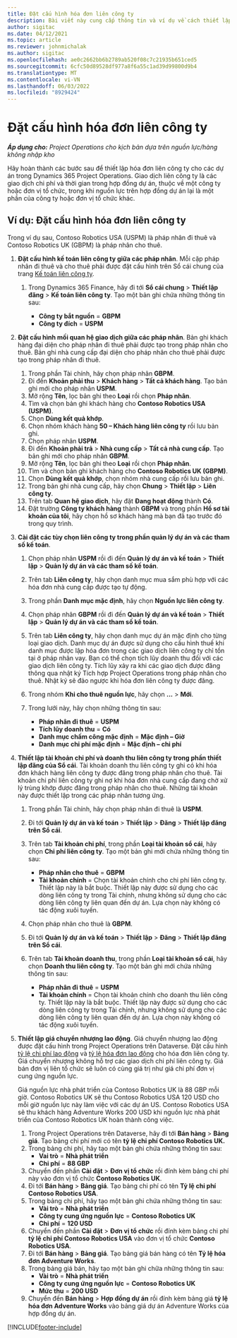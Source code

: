 ```yaml
---
title: Đặt cấu hình hóa đơn liên công ty
description: Bài viết này cung cấp thông tin và ví dụ về cách thiết lập cấu hình hóa đơn liên công ty cho các dự án.
author: sigitac
ms.date: 04/12/2021
ms.topic: article
ms.reviewer: johnmichalak
ms.author: sigitac
ms.openlocfilehash: ae0c2662bb6b2789ab520f08c7c21935b651ced5
ms.sourcegitcommit: 6cfc50d89528df977a8f6a55c1ad39d99800d9b4
ms.translationtype: MT
ms.contentlocale: vi-VN
ms.lasthandoff: 06/03/2022
ms.locfileid: "8929424"
---
```

# <a name="configure-intercompany-invoicing"></a>Đặt cấu hình hóa đơn liên công ty

_**Áp dụng cho:** Project Operations cho kịch bản dựa trên nguồn lực/hàng không nhập kho_

Hãy hoàn thành các bước sau để thiết lập hóa đơn liên công ty cho các dự án trong Dynamics 365 Project Operations. Giao dịch liên công ty là các giao dịch chi phí và thời gian trong hợp đồng dự án, thuộc về một công ty hoặc đơn vị tổ chức, trong khi nguồn lực trên hợp đồng dự án lại là một phần của công ty hoặc đơn vị tổ chức khác.

## <a name="example-configure-intercompany-invoicing"></a>Ví dụ: Đặt cấu hình hóa đơn liên công ty

Trong ví dụ sau, Contoso Robotics USA (USPM) là pháp nhân đi thuê và Contoso Robotics UK (GBPM) là pháp nhân cho thuê. 

1. **Đặt cấu hình kế toán liên công ty giữa các pháp nhân**. Mỗi cặp pháp nhân đi thuê và cho thuê phải được đặt cấu hình trên Sổ cái chung của trang [Kế toán liên công ty](/dynamics365/finance/general-ledger/intercompany-accounting-setup).
    
    1. Trong Dynamics 365 Finance, hãy đi tới **Sổ cái chung** > **Thiết lập đăng** > **Kế toán liên công ty**. Tạo một bản ghi chứa những thông tin sau:

        - **Công ty bắt nguồn** = **GBPM**
        - **Công ty đích** = **USPM**

2. **Đặt cấu hình mối quan hệ giao dịch giữa các pháp nhân**. Bản ghi khách hàng đại diện cho pháp nhân đi thuê phải được tạo trong pháp nhân cho thuê. Bản ghi nhà cung cấp đại diện cho pháp nhân cho thuê phải được tạo trong pháp nhân đi thuê.

     1. Trong phần Tài chính, hãy chọn pháp nhân **GBPM**.
     2. Đi đến **Khoản phải thu** > **Khách hàng** > **Tất cả khách hàng**. Tạo bản ghi mới cho pháp nhân **USPM**.
     3. Mở rộng **Tên**, lọc bản ghi theo **Loại** rồi chọn **Pháp nhân**. 
     4. Tìm và chọn bản ghi khách hàng cho **Contoso Robotics USA (USPM)**.
     5. Chọn **Dùng kết quả khớp**. 
     6. Chọn nhóm khách hàng **50 – Khách hàng liên công ty** rồi lưu bản ghi.
     7. Chọn pháp nhân **USPM**.
     8. Đi đến **Khoản phải trả** > **Nhà cung cấp** > **Tất cả nhà cung cấp**. Tạo bản ghi mới cho pháp nhân **GBPM**.
     9. Mở rộng **Tên**, lọc bản ghi theo **Loại** rồi chọn **Pháp nhân**. 
     10. Tìm và chọn bản ghi khách hàng cho **Contoso Robotics UK (GBPM)**.
     11. Chọn **Dùng kết quả khớp**, chọn nhóm nhà cung cấp rồi lưu bản ghi.
     12. Trong bản ghi nhà cung cấp, hãy chọn **Chung** > **Thiết lập** > **Liên công ty**.
     13. Trên tab **Quan hệ giao dịch**, hãy đặt **Đang hoạt động** thành **Có**.
     14. Đặt trường **Công ty khách hàng** thành **GBPM** và trong phần **Hồ sơ tài khoản của tôi**, hãy chọn hồ sơ khách hàng mà bạn đã tạo trước đó trong quy trình.

3. **Cài đặt các tùy chọn liên công ty trong phần quản lý dự án và các tham số kế toán**. 

    1. Chọn pháp nhân **USPM** rồi đi đến **Quản lý dự án và kế toán** > **Thiết lập** > **Quản lý dự án và các tham số kế toán**.
    2. Trên tab **Liên công ty**, hãy chọn danh mục mua sắm phù hợp với các hóa đơn nhà cung cấp được tạo tự động.
    3. Trong phần **Danh mục mặc định**, hãy chọn **Nguồn lực liên công ty**.
    4. Chọn pháp nhân **GBPM** rồi đi đến **Quản lý dự án và kế toán** > **Thiết lập** > **Quản lý dự án và các tham số kế toán**.
    5. Trên tab **Liên công ty**, hãy chọn danh mục dự án mặc định cho từng loại giao dịch. Danh mục dự án được sử dụng cho cấu hình thuế khi danh mục được lập hóa đơn trong các giao dịch liên công ty chỉ tồn tại ở pháp nhân vay. Bạn có thể chọn tích lũy doanh thu đối với các giao dịch liên công ty. Tích lũy xảy ra khi các giao dịch được đăng thông qua nhật ký Tích hợp Project Operations trong pháp nhân cho thuê. Nhật ký sẽ đảo ngược khi hóa đơn liên công ty được đăng.
    6. Trong nhóm **Khi cho thuê nguồn lực**, hãy chọn **...** > **Mới**. 
    7. Trong lưới này, hãy chọn những thông tin sau:

          - **Pháp nhân đi thuê** = **USPM**
          - **Tích lũy doanh thu** = **Có**
          - **Danh mục chấm công mặc định** = **Mặc định – Giờ**
          - **Danh mục chi phí mặc định** = **Mặc định – chi phí**

4. **Thiết lập tài khoản chi phí và doanh thu liên công ty trong phần thiết lập đăng của Sổ cái**. Tài khoản doanh thu liên công ty ghi có khi hóa đơn khách hàng liên công ty được đăng trong pháp nhân cho thuê. Tài khoản chi phí liên công ty ghi nợ khi hóa đơn nhà cung cấp đang chờ xử lý trùng khớp được đăng trong pháp nhân cho thuê. Những tài khoản này được thiết lập trong các pháp nhân tương ứng. 
      
     1. Trong phần Tài chính, hãy chọn pháp nhân đi thuê là **USPM**. 
     2. Đi tới **Quản lý dự án và kế toán** > **Thiết lập** > **Đăng** > **Thiết lập đăng trên Sổ cái**. 
     3. Trên tab **Tài khoản chi phí**, trong phần **Loại tài khoản sổ cái**, hãy chọn **Chi phí liên công ty**. Tạo một bản ghi mới chứa những thông tin sau:
      
        - **Pháp nhân cho thuê** = **GBPM**
        - **Tài khoản chính** = Chọn tài khoản chính cho chi phí liên công ty. Thiết lập này là bắt buộc. Thiết lập này được sử dụng cho các dòng liên công ty trong Tài chính, nhưng không sử dụng cho các dòng liên công ty liên quan đến dự án. Lựa chọn này không có tác động xuôi tuyến. 
        
     4. Chọn pháp nhân cho thuê là **GBPM**. 
     5. Đi tới **Quản lý dự án và kế toán** > **Thiết lập** > **Đăng** > **Thiết lập đăng trên Sổ cái**. 
     6. Trên tab **Tài khoản doanh thu**, trong phần **Loại tài khoản sổ cái**, hãy chọn **Doanh thu liên công ty**. Tạo một bản ghi mới chứa những thông tin sau:

        - **Pháp nhân đi thuê** = **USPM**
        - **Tài khoản chính** = Chọn tài khoản chính cho doanh thu liên công ty. Thiết lập này là bắt buộc. Thiết lập này được sử dụng cho các dòng liên công ty trong Tài chính, nhưng không sử dụng cho các dòng liên công ty liên quan đến dự án. Lựa chọn này không có tác động xuôi tuyến. 

5. **Thiết lập giá chuyển nhượng lao động**. Giá chuyển nhượng lao động được đặt cấu hình trong Project Operations trên Dataverse. Đặt cấu hình [tỷ lệ chi phí lao động](../pricing-costing/set-up-labor-cost-rate.md#transfer-pricing-and-costs-for-resources-outside-of-your-division-or-legal-entity) và [tỷ lệ hóa đơn lao động](../pricing-costing/set-up-labor-bill-rate.md#transfer-pricing-or-set-up-bill-rates-for-resources-from-other-organizational-units-or-divisions) cho hóa đơn liên công ty. Giá chuyển nhượng không hỗ trợ các giao dịch chi phí liên công ty. Giá bán đơn vị liên tổ chức sẽ luôn có cùng giá trị như giá chi phí đơn vị cung ứng nguồn lực.

      Giá nguồn lực nhà phát triển của Contoso Robotics UK là 88 GBP mỗi giờ. Contoso Robotics UK sẽ thu Contoso Robotics USA 120 USD cho mỗi giờ nguồn lực này làm việc với các dự án US. Contoso Robotics USA sẽ thu khách hàng Adventure Works 200 USD khi nguồn lực nhà phát triển của Contoso Robotics UK hoàn thành công việc.

      1. Trong Project Operations trên Dataverse, hãy đi tới **Bán hàng** > **Bảng giá**. Tạo bảng chi phí mới có tên **tỷ lệ chi phí Contoso Robotics UK.** 
      2. Trong bảng chi phí, hãy tạo một bản ghi chứa những thông tin sau:
         - **Vai trò** = **Nhà phát triển**
         - **Chi phí** = **88 GBP**
      3. Chuyển đến phần **Cài đặt** > **Đơn vị tổ chức** rồi đính kèm bảng chi phí này vào đơn vị tổ chức **Contoso Robotics UK**.
      4. Đi tới **Bán hàng** > **Bảng giá**. Tạo bảng chi phí có tên **Tỷ lệ chi phí Contoso Robotics USA**. 
      5. Trong bảng chi phí, hãy tạo một bản ghi chứa những thông tin sau:
          - **Vài trò** = **Nhà phát triển**
          - **Công ty cung ứng nguồn lực** = **Contoso Robotics UK**
          - **Chi phí** = **120 USD**
      6. Chuyển đến phần **Cài đặt** > **Đơn vị tổ chức** rồi đính kèm bảng chi phí **tỷ lệ chi phí Contoso Robotics USA** vào đơn vị tổ chức **Contoso Robotics USA**.
      7. Đi tới **Bán hàng** > **Bảng giá**. Tạo bảng giá bán hàng có tên **Tỷ lệ hóa đơn Adventure Works**. 
      8. Trong bảng giá bán, hãy tạo một bản ghi chữa những thông tin sau:
          - **Vài trò** = **Nhà phát triển**
          - **Công ty cung ứng nguồn lực** = **Contoso Robotics UK**
          - **Mức thu** = **200 USD**
      9. Chuyển đến **Bán hàng** > **Hợp đồng dự án** rồi đính kèm bảng giá **tỷ lệ hóa đơn Adventure Works** vào bảng giá dự án Adventure Works của hợp đồng dự án.


[!INCLUDE[footer-include](../includes/footer-banner.md)]
